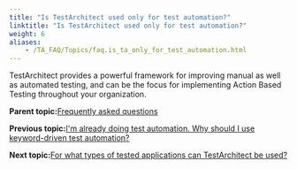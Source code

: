 ```yaml
--- 
title: "Is TestArchitect used only for test automation?"
linktitle: "Is TestArchitect used only for test automation?"
weight: 6
aliases: 
    - /TA_FAQ/Topics/faq.is_ta_only_for_test_automation.html
---
```


TestArchitect provides a powerful framework for improving manual as well as automated testing, and can be the focus for implementing Action Based Testing throughout your organization.

**Parent topic:**[Frequently asked questions](/TA_Help/Topics/Support_FAQ.html)

**Previous topic:**[I'm already doing test automation. Why should I use keyword-driven test automation?](/TA_FAQ/Topics/faq.why_use_keyword-driven_testing.html)

**Next topic:**[For what types of tested applications can TestArchitect be used?](/TA_FAQ/Topics/faq.what_types_of_tested_apps.html)

